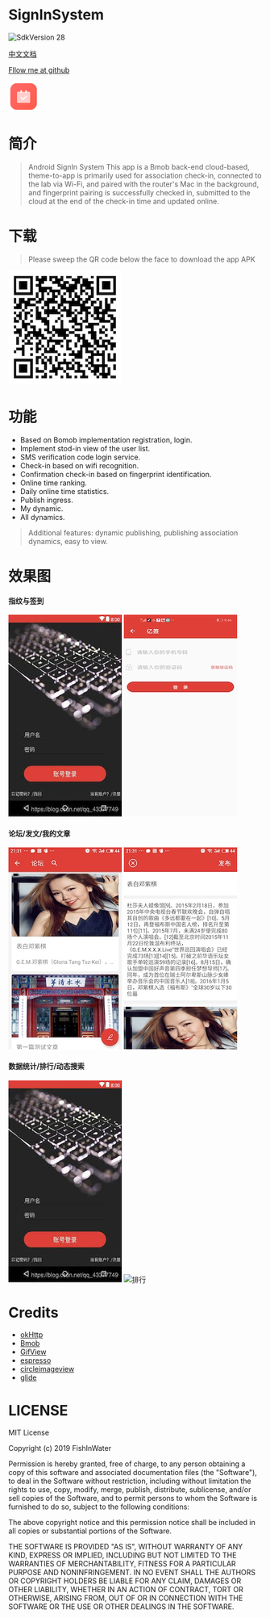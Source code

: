 # SignInSystem

![SdkVersion 28](https://img.shields.io/badge/SdkVersion-28-orange.svg?style=flat)

[中文文档](https://github.com/FishInWater-1999/android-SignInSystem/blob/master/README_cn.md)</br>

[Fllow me at github](https://github.com/FishInWater-1999)</br>

<img src="https://github.com/FishInWater-1999/android-SignInSystem/blob/master/app/src/main/res/mipmap-mdpi/app_icon.png" width="60" height="60"></br>

# 简介

> Android SignIn System
> This app is a Bmob back-end cloud-based, theme-to-app is primarily used for association check-in, connected to the lab via Wi-Fi, and paired with the router's Mac in the background, and fingerprint pairing is successfully checked in, submitted to the cloud at the end of the check-in time and updated online.</br>

# 下载

> Please sweep the QR code below the face to download the app APK

![指纹](https://github.com/FishInWater-1999/android-SignInSystem/blob/master/downloadapk.png)

# 功能

- Based on Bomob implementation registration, login. 
- Implement stod-in view of the user list.
- SMS verification code login service.
- Check-in based on wifi recognition.
- Confirmation check-in based on fingerprint identification.
- Online time ranking.
- Daily online time statistics.
- Publish ingress.
- My dynamic.
- All dynamics.

> Additional features: dynamic publishing, publishing association dynamics, easy to view.</br>

# 效果图
#### 指纹与签到
![指纹](https://github.com/FishInWater-1999/android-SignInSystem/blob/master/first_page.jpg)
![签到](https://github.com/FishInWater-1999/android-SignInSystem/blob/master/phonenumberlogin.jpeg)
#### 论坛/发文/我的文章
![论坛](https://github.com/FishInWater-1999/android-SignInSystem/blob/master/A4405890037B725F22C6BD429744C039.jpg)
![发文](https://github.com/FishInWater-1999/android-SignInSystem/blob/master/8F1FC89069AD3CAF0F88EE08A0ECCA64.jpg)
#### 数据统计/排行/动态搜索
![数据统计](https://github.com/FishInWater-1999/android-SignInSystem/blob/master/first_page.jpg)
![排行](https://github.com/FishInWater-1999/android-SignInSystem/blob/master/S90507-20523056.gif)</br>

# Credits

* [okHttp](https://github.com/square/okhttp)
* [Bmob](https://www.bmob.cn)
* [GifView](https://github.com/Cutta/GifView)
* [espresso](https://github.com/TonnyL/Espresso)
* [circleimageview](https://github.com/hdodenhof/CircleImageView)
* [glide](https://github.com/bumptech/glide)</br>

# LICENSE

MIT License

Copyright (c) 2019 FishInWater

Permission is hereby granted, free of charge, to any person obtaining a copy
of this software and associated documentation files (the "Software"), to deal
in the Software without restriction, including without limitation the rights
to use, copy, modify, merge, publish, distribute, sublicense, and/or sell
copies of the Software, and to permit persons to whom the Software is
furnished to do so, subject to the following conditions:

The above copyright notice and this permission notice shall be included in all
copies or substantial portions of the Software.

THE SOFTWARE IS PROVIDED "AS IS", WITHOUT WARRANTY OF ANY KIND, EXPRESS OR
IMPLIED, INCLUDING BUT NOT LIMITED TO THE WARRANTIES OF MERCHANTABILITY,
FITNESS FOR A PARTICULAR PURPOSE AND NONINFRINGEMENT. IN NO EVENT SHALL THE
AUTHORS OR COPYRIGHT HOLDERS BE LIABLE FOR ANY CLAIM, DAMAGES OR OTHER
LIABILITY, WHETHER IN AN ACTION OF CONTRACT, TORT OR OTHERWISE, ARISING FROM,
OUT OF OR IN CONNECTION WITH THE SOFTWARE OR THE USE OR OTHER DEALINGS IN THE
SOFTWARE.
